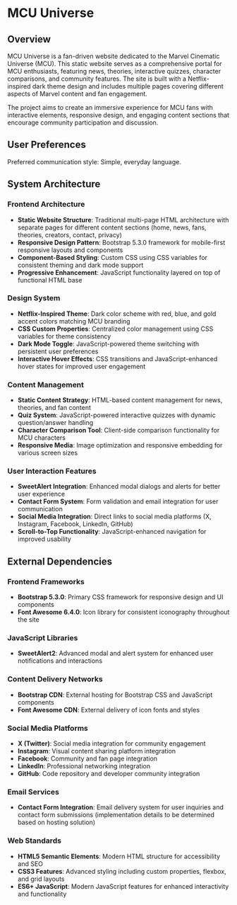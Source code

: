 # MCU Universe

## Overview

MCU Universe is a fan-driven website dedicated to the Marvel Cinematic Universe (MCU). This static website serves as a comprehensive portal for MCU enthusiasts, featuring news, theories, interactive quizzes, character comparisons, and community features. The site is built with a Netflix-inspired dark theme design and includes multiple pages covering different aspects of Marvel content and fan engagement.

The project aims to create an immersive experience for MCU fans with interactive elements, responsive design, and engaging content sections that encourage community participation and discussion.

## User Preferences

Preferred communication style: Simple, everyday language.

## System Architecture

### Frontend Architecture
- **Static Website Structure**: Traditional multi-page HTML architecture with separate pages for different content sections (home, news, fans, theories, creators, contact, privacy)
- **Responsive Design Pattern**: Bootstrap 5.3.0 framework for mobile-first responsive layouts and components
- **Component-Based Styling**: Custom CSS using CSS variables for consistent theming and dark mode support
- **Progressive Enhancement**: JavaScript functionality layered on top of functional HTML base

### Design System
- **Netflix-Inspired Theme**: Dark color scheme with red, blue, and gold accent colors matching MCU branding
- **CSS Custom Properties**: Centralized color management using CSS variables for theme consistency
- **Dark Mode Toggle**: JavaScript-powered theme switching with persistent user preferences
- **Interactive Hover Effects**: CSS transitions and JavaScript-enhanced hover states for improved user engagement

### Content Management
- **Static Content Strategy**: HTML-based content management for news, theories, and fan content
- **Quiz System**: JavaScript-powered interactive quizzes with dynamic question/answer handling
- **Character Comparison Tool**: Client-side comparison functionality for MCU characters
- **Responsive Media**: Image optimization and responsive embedding for various screen sizes

### User Interaction Features
- **SweetAlert Integration**: Enhanced modal dialogs and alerts for better user experience
- **Contact Form System**: Form validation and email integration for user communication
- **Social Media Integration**: Direct links to social media platforms (X, Instagram, Facebook, LinkedIn, GitHub)
- **Scroll-to-Top Functionality**: JavaScript-enhanced navigation for improved usability

## External Dependencies

### Frontend Frameworks
- **Bootstrap 5.3.0**: Primary CSS framework for responsive design and UI components
- **Font Awesome 6.4.0**: Icon library for consistent iconography throughout the site

### JavaScript Libraries
- **SweetAlert2**: Advanced modal and alert system for enhanced user notifications and interactions

### Content Delivery Networks
- **Bootstrap CDN**: External hosting for Bootstrap CSS and JavaScript components
- **Font Awesome CDN**: External delivery of icon fonts and styles

### Social Media Platforms
- **X (Twitter)**: Social media integration for community engagement
- **Instagram**: Visual content sharing platform integration
- **Facebook**: Community and fan page integration
- **LinkedIn**: Professional networking integration
- **GitHub**: Code repository and developer community integration

### Email Services
- **Contact Form Integration**: Email delivery system for user inquiries and contact form submissions (implementation details to be determined based on hosting solution)

### Web Standards
- **HTML5 Semantic Elements**: Modern HTML structure for accessibility and SEO
- **CSS3 Features**: Advanced styling including custom properties, flexbox, and grid layouts
- **ES6+ JavaScript**: Modern JavaScript features for enhanced interactivity and functionality